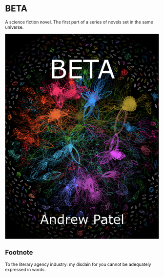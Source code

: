 # BETA
A science fiction novel. The first part of a series of novels set in the same universe.

![book cover](images/BETA_cover_annotated.png)

## Footnote
To the literary agency industry: my disdain for you cannot be adequately expressed in words.

